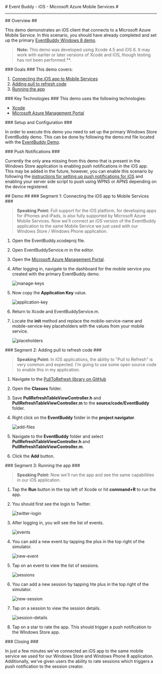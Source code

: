 <a name="title" />
# Event Buddy - iOS - Microsoft Azure Mobile Services #

---

<a name="Overview"/>
## Overview ##

This demo demonstrates an iOS client that connects to a Microsoft Azure Mobile Service.  In this scenario, you should have already completed and set up the primary [EventBuddy Windows 8 demo](https://github.com/WindowsAzure-TrainingKit/Demo-EventBuddy).

> **Note:** This demo was developed using Xcode 4.5 and iOS 6.  It may work with earlier or later versions of Xcode and iOS, though testing has not been performed.**.

<a name="goals" />
### Goals ###
This demo covers:

1. [Connecting the iOS app to Mobile Services](#Segment1)
2. [Adding pull to refresh code](#Segment2)
3. [Running the app](#Segment3)

<a name="KeyTechnologies" />
### Key Technologies ###
This demo uses the following technologies:

- [Xcode](https://developer.apple.com/xcode/)
- [Microsoft Azure Management Portal](http://manage.windowsazure.com/)

<a name="Setup" />
### Setup and Configuration ###

In order to execute this demo you need to set up the primary Windows Store EventBuddy demo. This can be done by following the demo.md file located with the [EventBuddy Demo](https://github.com/WindowsAzure-TrainingKit/Demo-EventBuddy).

<a name="Push Notifications" />
### Push Notifications ###

Currently the only area missing from this demo that is present in the Windows Store application is enabling push notifications in the iOS app.  This may be added in the future, however, you can enable this scenario by following the [instructions for setting up push notifications for iOS](https://www.windowsazure.com/en-us/develop/mobile/tutorials/get-started-with-push-ios/) and enabling your server side script to push using WPNS or APNS depending on the device registered.

<a name="Demo" /> 
## Demo ##

<a name="Segment1" />
### Segment 1: Connecting the iOS app to Mobile Services ###

> **Speaking Point:** Full support for the iOS platform, for developing apps for iPhones and iPads, is also fully supported by Microsoft Azure Mobile Services.  Now we'll connect an iOS version of the EventBuddy application to the same Mobile Service we just used with our Windows Store / Windows Phone application.

1. Open the EventBuddy.xcodeproj file.

1. Open EventBuddyService.m in the editor.

1. Open the [Microsoft Azure Management Portal](http://manage.windowsazure.com).

1.  After logging in, navigate to the dashboard for the mobile service you created with the primary EventBuddy demo.  

	![manage-keys](images/mobile-service-settings-dashboard.png?raw=true)

1.  Now copy the **Application Key** value.

	![application-key](images/mobile-service-settings-keys.png?raw=true)

1.  Return to Xcode and EventBuddyService.m.

1.  Locate the **init** method and replace the mobile-service-name and mobile-service-key placeholders with the values from your mobile service.

	![placeholders](images/event-buddy-service-placeholders.png?raw=true)

<a name="Segment2" />
### Segment 2: Adding pull to refresh code ###

> **Speaking Point:** In iOS applications, the ability to "Pull to Refresh" is very common and expected.  I'm going to use some open source code to enable this in my application.

1.  Navigate to the [PullToRefresh library on GitHub](https://github.com/leah/PullToRefresh)

1.  Open the **Classes** folder.

1.  Save **PullRefreshTableViewController.h** and **PullRefreshTableViewController.m** to the **source/code/EventBuddy** folder.

1.  Right click on the **EventBuddy** folder in the **project navigator**.

	![add-files](images/xcode-add-files.png?raw=true)

1.  Navigate to the **EventBuddy** folder and select **PullRefreshTableViewController.h** and **PullRefreshTableViewController.m**.

1.  Click the **Add** button.

<a name="Segment3" />
### Segment 3: Running the app ###

> **Speaking Point:** Now we'll run the app and see the same capabilities in our iOS application.

1.  Tap the **Run** button in the top left of Xcode or hit **command+R** to run the app.

1.  You should first see the login to Twitter.

	![twitter-login](images/ios-twitter-login.png?raw=true)

1.  After logging in, you will see the list of events.

	![events](images/ios-event-list.png?raw=true)

1.  You can add a new event by tapping the plus in the top right of the simulator.

	![new-event](images/ios-add-event.png?raw=true)

1.  Tap on an event to view the list of sessions.

	![sessions](images/ios-session-list.png?raw=true)

1.  You can add a new session by tapping hte plus in the top right of the simulator.

	![new-session](images/ios-add-session.png?raw=true)

1.  Tap on a session to view the session details.

	![session-details](images/ios-session-details.png?raw=true)

1.  Tap on a star to rate the app.  This should trigger a push notification to the WIndows Store app.

<a name="Closing" />
### Closing ###

In just a few minutes we've connected an iOS app to the same mobile service we used for our Windows Store and Windows Phone 8 application.  Additionally, we've given users the ability to rate sessions which triggers a push notification to the session creator.
